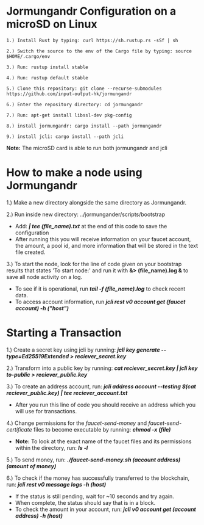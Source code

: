 # Jormungandr Configuration on a microSD on Linux
    1.) Install Rust by typing: curl https://sh.rustup.rs -sSf | sh

    2.) Switch the source to the env of the Cargo file by typing: source $HOME/.cargo/env

    3.) Run: rustup install stable
    
    4.) Run: rustup default stable
     
    5.) Clone this repository: git clone --recurse-submodules https://github.com/input-output-hk/jormungandr

    6.) Enter the repository directory: cd jormungandr

    7.) Run: apt-get install libssl-dev pkg-config
    
    8.) install jormungandr: cargo install --path jormungandr

    9.) install jcli: cargo install --path jcli

**Note:** The microSD card is able to run both jormungandr and jcli

# How to make a node using Jormungandr

1.) Make a new directory alongside the same directory as Jormungandr. 

2.) Run inside new directory: ../jormungander/scripts/bootstrap
 - Add:  ***| tee (file_name).txt*** at the end of this code to save the configuration
 - After running this you will receive information on your faucet account, the amount, a pool id, and more information that will be stored in the text file created.  
 
 3.) To start the node, look for the line of code given on your bootstrap results that states 'To start node:' and run it with **&> (file_name).log &** to save all node activity on a log. 
- To see if it is operational, run ***tail -f (file_name).log*** to check recent data. 
- To access account information, run ***jcli rest v0 account get (faucet account) -h ("host")***


# Starting a Transaction
1.) Create a secret key using jcli by running: ***jcli key generate --type=Ed25519Extended > reciever_secret.key***

2.) Transform into a public key by running: ***cat reciever_secret.key | jcli key to-public > reciever_public.key***

3.) To create an address account, run: ***jcli address account --testing $(cat reciever_public.key) | tee reciever_account.txt***
- After you run this line of code you should receive an address which you will use for transactions.

4.) Change permissions for the *faucet-send-money* and *faucet-send-certificate* files to become executable by running: ***chmod -x (file)***
- **Note:** To look at the exact name of the faucet files and its permissions within the directory, run: ***ls -l***

5.) To send money, run: ***./faucet-send-money.sh (account address) (amount of money)***

6.) To check if the money has successfully transferred to the blockchain, run: ***jcli rest v0 message logs -h (host)***
- If the status is still pending, wait for ~10 seconds and try again. 
- When complete, the status should say that is in a block. 
- To check the amount in your account, run: ***jcli v0 account get (account address) -h (host)***

